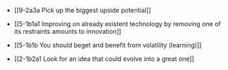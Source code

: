 - [[9-2a3a Pick up the biggest upside potential]]

- [[5-1b1a1 Improving on already existent technology by removing one of its restraints amounts to innovation]]
- [[5-1b1b You should beget and benefit from volatility (learning)]]

- [[2-1b2a1 Look for an idea that could evolve into a great one]]
